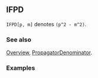 ## IFPD

`IFPD[p, m]` denotes `(p^2 - m^2)`.

### See also

[Overview](Extra/FeynCalc.md), [PropagatorDenominator](PropagatorDenominator.md).

### Examples